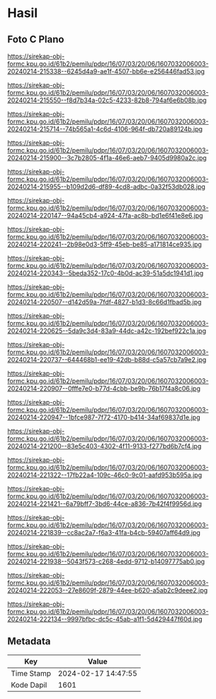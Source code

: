 # Hasil

## Foto C Plano

https://sirekap-obj-formc.kpu.go.id/61b2/pemilu/pdpr/16/07/03/20/06/1607032006003-20240214-215338--6245d4a9-ae1f-4507-bb6e-e256446fad53.jpg

https://sirekap-obj-formc.kpu.go.id/61b2/pemilu/pdpr/16/07/03/20/06/1607032006003-20240214-215550--f8d7b34a-02c5-4233-82b8-794af6e6b08b.jpg

https://sirekap-obj-formc.kpu.go.id/61b2/pemilu/pdpr/16/07/03/20/06/1607032006003-20240214-215714--74b565a1-4c6d-4106-964f-db720a89124b.jpg

https://sirekap-obj-formc.kpu.go.id/61b2/pemilu/pdpr/16/07/03/20/06/1607032006003-20240214-215900--3c7b2805-4f1a-46e6-aeb7-9405d9980a2c.jpg

https://sirekap-obj-formc.kpu.go.id/61b2/pemilu/pdpr/16/07/03/20/06/1607032006003-20240214-215955--b109d2d6-df89-4cd8-adbc-0a32f53db028.jpg

https://sirekap-obj-formc.kpu.go.id/61b2/pemilu/pdpr/16/07/03/20/06/1607032006003-20240214-220147--94a45cb4-a924-47fa-ac8b-bd1e6f41e8e6.jpg

https://sirekap-obj-formc.kpu.go.id/61b2/pemilu/pdpr/16/07/03/20/06/1607032006003-20240214-220241--2b98e0d3-5ff9-45eb-be85-a171814ce935.jpg

https://sirekap-obj-formc.kpu.go.id/61b2/pemilu/pdpr/16/07/03/20/06/1607032006003-20240214-220343--5beda352-17c0-4b0d-ac39-51a5dc1941d1.jpg

https://sirekap-obj-formc.kpu.go.id/61b2/pemilu/pdpr/16/07/03/20/06/1607032006003-20240214-220507--d142d59a-7fdf-4827-b1d3-8c66d1fbad5b.jpg

https://sirekap-obj-formc.kpu.go.id/61b2/pemilu/pdpr/16/07/03/20/06/1607032006003-20240214-220625--5da9c3d4-83a9-44dc-a42c-192bef922c1a.jpg

https://sirekap-obj-formc.kpu.go.id/61b2/pemilu/pdpr/16/07/03/20/06/1607032006003-20240214-220737--644468b1-ee19-42db-b88d-c5a57cb7a9e2.jpg

https://sirekap-obj-formc.kpu.go.id/61b2/pemilu/pdpr/16/07/03/20/06/1607032006003-20240214-220907--0fffe7e0-b77d-4cbb-be9b-76b17f4a8c06.jpg

https://sirekap-obj-formc.kpu.go.id/61b2/pemilu/pdpr/16/07/03/20/06/1607032006003-20240214-220947--1bfce987-7f72-4170-b414-34af69837d1e.jpg

https://sirekap-obj-formc.kpu.go.id/61b2/pemilu/pdpr/16/07/03/20/06/1607032006003-20240214-221200--83e5c403-4302-4f11-9133-f277bd6b7cf4.jpg

https://sirekap-obj-formc.kpu.go.id/61b2/pemilu/pdpr/16/07/03/20/06/1607032006003-20240214-221322--17fb22a4-109c-46c0-9c01-aafd953b595a.jpg

https://sirekap-obj-formc.kpu.go.id/61b2/pemilu/pdpr/16/07/03/20/06/1607032006003-20240214-221421--6a79bff7-3bd6-44ce-a836-7b42f4f9956d.jpg

https://sirekap-obj-formc.kpu.go.id/61b2/pemilu/pdpr/16/07/03/20/06/1607032006003-20240214-221839--cc8ac2a7-f6a3-41fa-b4cb-59407aff64d9.jpg

https://sirekap-obj-formc.kpu.go.id/61b2/pemilu/pdpr/16/07/03/20/06/1607032006003-20240214-221938--5043f573-c268-4edd-9712-b14097775ab0.jpg

https://sirekap-obj-formc.kpu.go.id/61b2/pemilu/pdpr/16/07/03/20/06/1607032006003-20240214-222053--27e8609f-2879-44ee-b620-a5ab2c9deee2.jpg

https://sirekap-obj-formc.kpu.go.id/61b2/pemilu/pdpr/16/07/03/20/06/1607032006003-20240214-222134--9997bfbc-dc5c-45ab-a1f1-5d429447f60d.jpg


## Metadata

| Key        | Value               |
| ---------- | ------------------- |
| Time Stamp | 2024-02-17 14:47:55 |
| Kode Dapil | 1601                |



